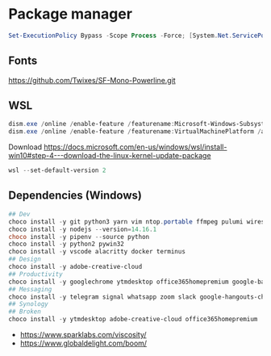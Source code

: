 # Package manager

```powershell
Set-ExecutionPolicy Bypass -Scope Process -Force; [System.Net.ServicePointManager]::SecurityProtocol = [System.Net.ServicePointManager]::SecurityProtocol -bor 3072; iex ((New-Object System.Net.WebClient).DownloadString('https://chocolatey.org/install.ps1'))
```

## Fonts

<https://github.com/Twixes/SF-Mono-Powerline.git>

## WSL

```powershell
dism.exe /online /enable-feature /featurename:Microsoft-Windows-Subsystem-Linux /all /norestart
dism.exe /online /enable-feature /featurename:VirtualMachinePlatform /all /norestart
```

Download <https://docs.microsoft.com/en-us/windows/wsl/install-win10#step-4---download-the-linux-kernel-update-package>

```powershell
wsl --set-default-version 2
```

## Dependencies (Windows)

```powershell
## Dev
choco install -y git python3 yarn vim ntop.portable ffmpeg pulumi wireshark awscli gnuwin32-coreutils.install nvm wget jq yq postman
choco install -y nodejs --version=14.16.1
choco install -y pipenv --source python
choco install -y python2 pywin32
choco install -y vscode alacritty docker terminus
## Design
choco install -y adobe-creative-cloud
## Productivity
choco install -y googlechrome ytmdesktop office365homepremium google-backup-and-sync plex vlc windirstat procexp
## Messaging
choco install -y telegram signal whatsapp zoom slack google-hangouts-chat viber skype discord
## Synology
## Broken
choco install -y ytmdesktop adobe-creative-cloud office365homepremium

```

- <https://www.sparklabs.com/viscosity/>
- <https://www.globaldelight.com/boom/>
